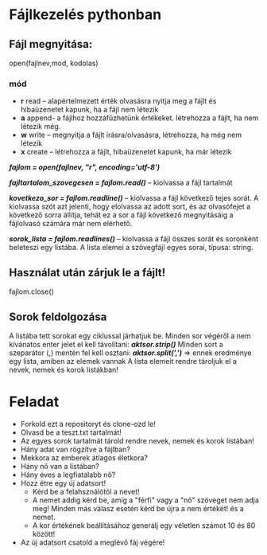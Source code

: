 # Fájlkezelés pythonban

## Fájl megnyitása: 
open(fajlnev,mod, kodolas) 

### mód

- **r**	read – alapértelmezett érték olvasásra nyitja meg a fájlt és hibaüzenetet kapunk, ha a fájl nem létezik
- **a**	append- a fájlhoz hozzáfűzhetünk értékeket. létrehozza a fájlt, ha nem létezik még. 
- **w**	write – megnyitja a fájlt írásra/olvasásra, létrehozza, ha még nem létezik
- **x**	create – létrehozza a fájlt, hibaüzenetet kapunk, ha már létezik

***fajlom = open(fajlnev, "r", encoding='utf-8')***

***fajltartalom_szovegesen = fajlom.read()*** – kiolvassa a fájl tartalmát

***kovetkezo_sor = fajlom.readline()*** – kiolvassa a fájl következő tejes sorát. A kiolvassa szót azt jelenti, hogy elolvassa az adott sort, és az olvasófejet a következő sorra állítja, tehát ez a sor a fájl következő megnyitásáig a fájlolvasó számára már nem elérhető. 

***sorok_lista = fajlom.readlines()*** – kiolvassa a fájl összes sorát és soronként beleteszi egy listába. A lista elemei a szövegfájl egyes sorai, típusa: string.


## Használat után zárjuk le a fájlt!
fajlom.close()

## Sorok feldolgozása
A listába tett sorokat egy ciklussal járhatjuk be. 
Minden sor végéről a nem kívánatos enter jelet el kell távolítani: ***aktsor.strip()***
Minden sort a szeparátor (,) mentén fel kell osztani: ***aktsor.split(',')*** => ennek eredménye egy lista, amiben az elemek vannak
A lista elemeit rendre tároljuk el a nevek, nemek és korok listákban!

# Feladat

 - Forkold ezt a repositoryt és clone-ozd le!
 - Olvasd be a teszt.txt tartalmát!
 - Az egyes sorok tartalmát tárold rendre nevek, nemek és korok listában!
 - Hány adat van rögzítve a fájlban? 
 - Mekkora az emberek átlagos életkora? 
 - Hány nő van a listában? 
 - Hány éves a legfiatalabb nő? 
 - Hozz étre egy új adatsort! 
    - Kérd be a felahsználótól a nevet!
    - A nemet addig kérd be, amíg a "férfi" vagy a "nő" szöveget nem adja meg! Minden más válasz esetén kérd be újra a nem értékét! és a nemet. 
    - A kor értékének beállításához generálj egy véletlen számot 10 és 80 között!
  - Az új adatsort csatold a meglévő fáj végére!
  

